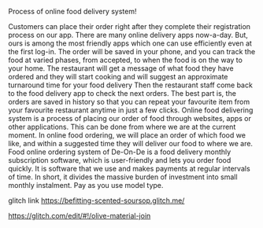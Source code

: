 Process of online food delivery system!

Customers can place their order right after they complete their registration process on our app. There are many online delivery apps now-a-day. But, ours is among the most friendly apps which one can use efficiently even at the first log-in. The order will be saved in your phone, and you can track the food at varied phases, from accepted, to when the food is on the way to your home. The restaurant will get a message of what food they have ordered and they will start cooking and will suggest an approximate turnaround time for your food delivery Then the restaurant staff come back to the food delivery app to check the next orders. The best part is, the orders are saved in history so that you can repeat your favourite item from your favourite restaurant anytime in just a few clicks.
Online food delivering system is a process of placing our order of food through websites, apps or other applications. This can be done from where we are at the current moment. In online food ordering, we will place an order of which food we like, and within a suggested time they will deliver our food to where we are. Food online ordering system of De-On-De is a food delivery monthly subscription software, which is user-friendly and lets you order food quickly. It is software that we use and makes payments at regular intervals of time. In short, it divides the massive burden of investment into small monthly instalment. Pay as you use model type.

glitch link
https://befitting-scented-soursop.glitch.me/

https://glitch.com/edit/#!/olive-material-join
